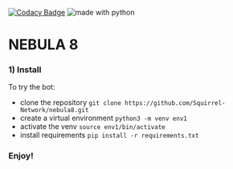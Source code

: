 [![Codacy Badge](https://app.codacy.com/project/badge/Grade/7d29dde165294d3283f92ec8f8638369)](https://www.codacy.com/gh/Squirrel-Network/nebula8/dashboard?utm_source=github.com&amp;utm_medium=referral&amp;utm_content=Squirrel-Network/nebula8&amp;utm_campaign=Badge_Grade) <img src="https://img.shields.io/badge/made%20with-python-blue.svg?style=flat-square" alt="made with python">


# NEBULA 8

### 1) Install

To try the bot:
- clone the repository `git clone https://github.com/Squirrel-Network/nebula8.git`
- create a virtual environment `python3 -m venv env1`
- activate the venv `source env1/bin/activate`
- install requirements `pip install -r requirements.txt`

### Enjoy!
